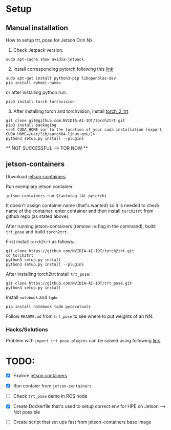 # Setup 

## Manual installation
How to setup trt_pose for Jetson Orin Nx. 

1. Check Jetpack version. 
```
sudo apt-cache show nvidia-jetpack
```
2. Install corresponding pytorch following this [link](https://forums.developer.nvidia.com/t/pytorch-for-jetson/72048) 
```
sudo apt-get install python3-pip libopenblas-dev
pip install <wheel-name>
```
or after installing python run: 
```
pip3 install torch torchvision
```
3. After installing torch and torchvision, install [torch_2_trt](https://github.com/NVIDIA-AI-IOT/torch2trt)
```
git clone git@github.com:NVIDIA-AI-IOT/torch2trt.git
pip3 install packaging
<set CUDA_HOME var to the location of your cuda installation [export CUDA_HOME=/usr/lib/aarch64-linux-gnu/]>
python3 setup.py install --plugins
```
** NOT SUCCESSFUL --> FOR NOW ** 

## jetson-containers 

Download [jetson-containers](https://github.com/dusty-nv/jetson-containers/tree/master). 

Run exemplary jetson container
```
jetson-containers run $(autotag l4t-pytorch)
```
It doesn't assign container name (that's wanted) so it is needed to check name of the container: 
enter container and then install `torch2trt` from github repo (as stated above). 

After running jetson-containers (remove `rm` flag in the command), 
build `trt_pose` and build `torch2trt`. 

First install `torch2trt` as follows: 
```
git clone https://github.com/NVIDIA-AI-IOT/torch2trt.git
cd torch2trt
python3 setup.py install 
python3 setup.py install --plugins
```
After installing torch2trt install `trt_pose`: 

```
git clone https://github.com/NVIDIA-AI-IOT/trt_pose.git 
python3 setup.py install 
```
Install `notebook` and `tqdm`
```
pip install notebook tqdm pycocotools
```
Follow `README.md` from `trt_pose` to see where to put weights of an NN.  

### Hacks/Solutions

Problem with `import trt_pose.plugins` can be solved using following [link](https://github.com/NVIDIA-AI-IOT/trt_pose/issues/2). 

# TODO: 
- [x] Explore [jetson containers](https://github.com/dusty-nv/jetson-containers)
- [x] Run contaier from `jetson-containers`
- [ ] Check `trt_pose` demo in ROS node
- [x] Create Dockerfile that's used to setup correct env for HPE on Jetson --> Not possible 
- [ ] Create script that set ups fast from jetson-containers base image

